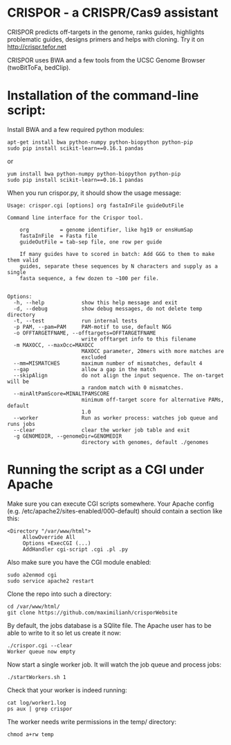 # CRISPOR - a CRISPR/Cas9 assistant 

CRISPOR predicts off-targets in the genome, ranks guides, highlights problematic guides, designs primers and helps with cloning.
Try it on http://crispr.tefor.net

CRISPOR uses BWA and a few tools from the UCSC Genome Browser (twoBitToFa, bedClip).

# Installation of the command-line script:

Install BWA and a few required python modules:
    
    apt-get install bwa python-numpy python-biopython python-pip
    sudo pip install scikit-learn==0.16.1 pandas
    
or 
   
    yum install bwa python-numpy python-biopython python-pip
    sudo pip install scikit-learn==0.16.1 pandas
    
When you run crispor.py, it should show the usage message:
```
Usage: crispor.cgi [options] org fastaInFile guideOutFile 

Command line interface for the Crispor tool.

    org          = genome identifier, like hg19 or ensHumSap
    fastaInFile  = Fasta file
    guideOutFile = tab-sep file, one row per guide

    If many guides have to scored in batch: Add GGG to them to make them valid
    guides, separate these sequences by N characters and supply as a single
    fasta sequence, a few dozen to ~100 per file.
    

Options:
  -h, --help            show this help message and exit
  -d, --debug           show debug messages, do not delete temp directory
  -t, --test            run internal tests
  -p PAM, --pam=PAM     PAM-motif to use, default NGG
  -o OFFTARGETFNAME, --offtargets=OFFTARGETFNAME
                        write offtarget info to this filename
  -m MAXOCC, --maxOcc=MAXOCC
                        MAXOCC parameter, 20mers with more matches are
                        excluded
  --mm=MISMATCHES       maximum number of mismatches, default 4
  --gap                 allow a gap in the match
  --skipAlign           do not align the input sequence. The on-target will be
                        a random match with 0 mismatches.
  --minAltPamScore=MINALTPAMSCORE
                        minimum off-target score for alternative PAMs, default
                        1.0
  --worker              Run as worker process: watches job queue and runs jobs
  --clear               clear the worker job table and exit
  -g GENOMEDIR, --genomeDir=GENOMEDIR
                        directory with genomes, default ./genomes
```
    
# Running the script as a CGI under Apache

Make sure you can execute CGI scripts somewhere. Your Apache config (e.g. /etc/apache2/sites-enabled/000-default) should contain a section like this:

    <Directory "/var/www/html">
         AllowOverride All
         Options +ExecCGI (...)
         AddHandler cgi-script .cgi .pl .py

Also make sure you have the CGI module enabled:

    sudo a2enmod cgi
    sudo service apache2 restart

Clone the repo into such a directory:

    cd /var/www/html/
    git clone https://github.com/maximilianh/crisporWebsite
    
By default, the jobs database is a SQlite file. The Apache user has to be able to write to it so let us create it now:

    ./crispor.cgi --clear
    Worker queue now empty

Now start a single worker job. It will watch the job queue and process jobs:

    ./startWorkers.sh 1

Check that your worker is indeed running:
  
    cat log/worker1.log
    ps aux | grep crispor

The worker needs write permissions in the temp/ directory:

    chmod a+rw temp

